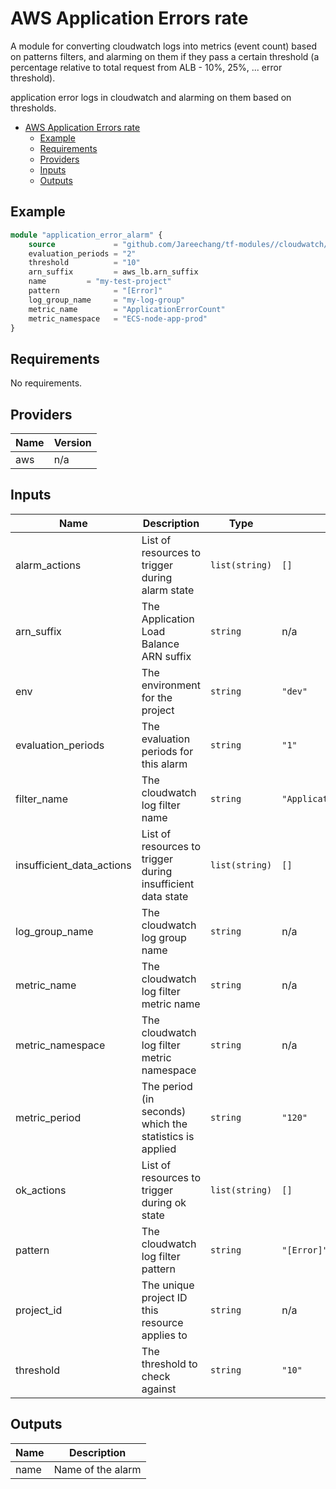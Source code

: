 # AWS Application Errors rate

A module for converting cloudwatch logs into metrics (event count) based on patterns filters, and alarming on them if they pass a certain threshold (a percentage relative to total request from ALB - 10%, 25%, ... error threshold).

application error logs in cloudwatch and alarming on them based on thresholds.

- [AWS Application Errors rate](#aws-application-errors-rate)
  - [Example](#example)
  - [Requirements](#requirements)
  - [Providers](#providers)
  - [Inputs](#inputs)
  - [Outputs](#outputs)

## Example

```tf
module "application_error_alarm" {
    source             = "github.com/Jareechang/tf-modules//cloudwatch/alarms/application-log-errors?ref=v1.0.12"
    evaluation_periods = "2"
    threshold          = "10"
    arn_suffix         = aws_lb.arn_suffix 
    name         = "my-test-project" 
    pattern            = "[Error]"
    log_group_name     = "my-log-group"
    metric_name        = "ApplicationErrorCount"
    metric_namespace   = "ECS-node-app-prod"
}
```

## Requirements

No requirements.

## Providers

| Name | Version |
|------|---------|
| aws | n/a |

## Inputs

| Name | Description | Type | Default | Required |
|------|-------------|------|---------|:--------:|
| alarm\_actions | List of resources to trigger during alarm state | `list(string)` | `[]` | no |
| arn\_suffix | The Application Load Balance ARN suffix | `string` | n/a | yes |
| env | The environment for the project | `string` | `"dev"` | no |
| evaluation\_periods | The evaluation periods for this alarm | `string` | `"1"` | no |
| filter\_name | The cloudwatch log filter name | `string` | `"ApplicationErrorCountFilter"` | no |
| insufficient\_data\_actions | List of resources to trigger during insufficient data state | `list(string)` | `[]` | no |
| log\_group\_name | The cloudwatch log group name | `string` | n/a | yes |
| metric\_name | The cloudwatch log filter metric name | `string` | n/a | yes |
| metric\_namespace | The cloudwatch log filter metric namespace | `string` | n/a | yes |
| metric\_period | The period (in seconds) which the statistics is applied | `string` | `"120"` | no |
| ok\_actions | List of resources to trigger during ok state | `list(string)` | `[]` | no |
| pattern | The cloudwatch log filter pattern | `string` | `"[Error]"` | no |
| project\_id | The unique project ID this resource applies to | `string` | n/a | yes |
| threshold | The threshold to check against | `string` | `"10"` | no |

## Outputs

| Name | Description |
|------|-------------|
| name | Name of the alarm |
